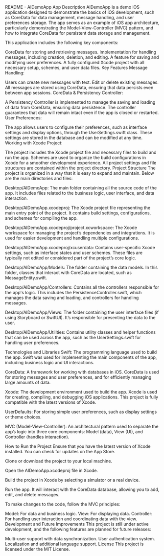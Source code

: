README - AIDemoApp
App Description
AIDemoApp is a demo iOS application designed to demonstrate the basics of iOS development, such as CoreData for data management, message handling, and user preferences storage. The app serves as an example of iOS app architecture, particularly demonstrating the Model-View-Controller (MVC) pattern, and how to integrate CoreData for persistent data storage and management.

This application includes the following key components:

CoreData for storing and retrieving messages.
Implementation for handling messages, including creation, deletion, and editing.
A feature for saving and modifying user preferences.
A fully configured Xcode project with all necessary setup, schemes, and user data files.
Key Features
Message Handling:

Users can create new messages with text.
Edit or delete existing messages.
All messages are stored using CoreData, ensuring that data persists even between app sessions.
CoreData & Persistency Controller:

A Persistency Controller is implemented to manage the saving and loading of data from CoreData, ensuring data persistence.
The controller guarantees that data will remain intact even if the app is closed or restarted.
User Preferences:

The app allows users to configure their preferences, such as interface settings and display options, through the UserSettings.swift class.
These settings are stored in the database and can be modified at any time.
Working with Xcode Project:

The project includes the Xcode project file and necessary files to build and run the app.
Schemes are used to organize the build configurations in Xcode for a smoother development experience.
All project settings and file structures are contained within the project directory.
Project Structure
The project is organized in a way that it is easy to expand and maintain. Below are the main directories and files:

Desktop/AIDemoApp:
The main folder containing all the source code of the app. It includes files related to the business logic, user interface, and data interaction.

Desktop/AIDemoApp.xcodeproj:
The Xcode project file representing the main entry point of the project. It contains build settings, configurations, and schemes for compiling the app.

Desktop/AIDemoApp.xcodeproj/project.xcworkspace:
The Xcode workspace for managing the project’s dependencies and integrations. It is used for easier development and handling multiple configurations.

Desktop/AIDemoApp.xcodeproj/xcuserdata:
Contains user-specific Xcode settings, such as interface states and user schemes. These files are typically not edited or considered part of the project’s core logic.

Desktop/AIDemoApp/Models:
The folder containing the data models. In this folder, classes that interact with CoreData are located, such as MessageEntity.swift.

Desktop/AIDemoApp/Controllers:
Contains all the controllers responsible for the app's logic. This includes the PersistenceController.swift, which manages the data saving and loading, and controllers for handling messages.

Desktop/AIDemoApp/Views:
The folder containing the user interface files (if using Storyboard or SwiftUI). It’s responsible for presenting the data to the user.

Desktop/AIDemoApp/Utilities:
Contains utility classes and helper functions that can be used across the app, such as the UserSettings.swift for handling user preferences.

Technologies and Libraries
Swift:
The programming language used to build the app. Swift was used for implementing the main components of the app, including business logic and UI interactions.

CoreData:
A framework for working with databases in iOS. CoreData is used for storing messages and user preferences, and for efficiently managing large amounts of data.

Xcode:
The development environment used to build the app. Xcode is used for creating, compiling, and debugging iOS applications. This project is fully compatible with the latest versions of Xcode.

UserDefaults:
For storing simple user preferences, such as display settings or theme choices.

MVC (Model-View-Controller):
An architectural pattern used to separate the app’s logic into three core components: Model (data), View (UI), and Controller (handles interaction).

How to Run the Project
Ensure that you have the latest version of Xcode installed. You can check for updates on the App Store.

Clone or download the project to your local machine.

Open the AIDemoApp.xcodeproj file in Xcode.

Build the project in Xcode by selecting a simulator or a real device.

Run the app. It will interact with the CoreData database, allowing you to add, edit, and delete messages.

To make changes to the code, follow the MVC principles:

Model: For data and business logic.
View: For displaying data.
Controller: For handling user interaction and coordinating data with the view.
Development and Future Improvements
This project is still under active development, and the following features are planned for future releases:

Multi-user support with data synchronization.
User authentication system.
Localization and additional language support.
License
This project is licensed under the MIT License. 